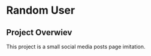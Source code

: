 # **Random User**

## **Project Overwiev**
This project is a small social media posts page imitation.
